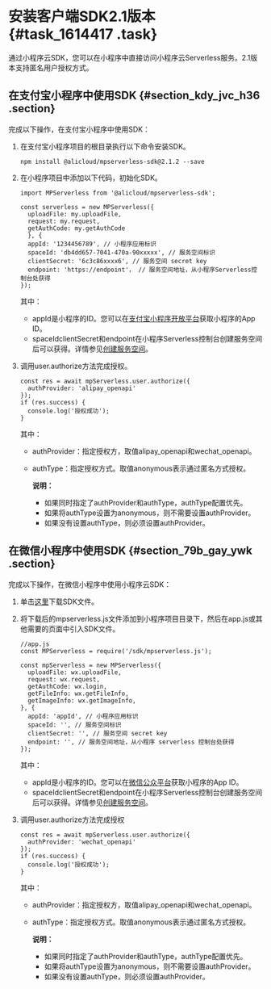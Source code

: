 # 安装客户端SDK2.1版本 {#task_1614417 .task}

通过小程序云SDK，您可以在小程序中直接访问小程序云Serverless服务。2.1版本支持匿名用户授权方式。

## 在支付宝小程序中使用SDK {#section_kdy_jvc_h36 .section}

完成以下操作，在支付宝小程序中使用SDK：

1.  在支付宝小程序项目的根目录执行以下命令安装SDK。 

    ``` {#codeblock_ngn_0es_fmj}
    npm install @alicloud/mpserverless-sdk@2.1.2 --save
    ```

2.  在小程序项目中添加以下代码，初始化SDK。 

    ``` {#codeblock_lx1_qi7_gz4}
    import MPServerless from '@alicloud/mpserverless-sdk';
    
    const serverless = new MPServerless({
      uploadFile: my.uploadFile,
      request: my.request, 
      getAuthCode: my.getAuthCode 
      }, {
      appId: '1234456789', // 小程序应用标识
      spaceId: 'db4dd657-7041-470a-90xxxxx', // 服务空间标识
      clientSecret: '6c3c86xxxx6', // 服务空间 secret key
      endpoint: 'https://endpoint'， // 服务空间地址，从小程序Serverless控制台处获得
    });
    ```

    其中：

    -   appId是小程序的ID。您可以在[支付宝小程序开放平台](https://openhome.alipay.com/mini/dev/list)获取小程序的App ID。
    -   spaceIdclientSecret和endpoint在小程序Serverless控制台创建服务空间后可以获得。详情参见[创建服务空间](cn.zh-CN/小程序Serverless开发指南/服务空间管理/创建服务空间.md#)。
3.  调用user.authorize方法完成授权。 

    ``` {#codeblock_4v6_kv5_nvq}
    const res = await mpServerless.user.authorize({
      authProvider: 'alipay_openapi'
    });
    if (res.success) {
      console.log('授权成功');
    }
    ```

    其中：

    -   authProvider：指定授权方，取值alipay\_openapi和wechat\_openapi。
    -   authType：指定授权方式。取值anonymous表示通过匿名方式授权。

        **说明：** 

        -   如果同时指定了authProvider和authType，authType配置优先。
        -   如果将authType设置为anonymous，则不需要设置authProvider。
        -   如果没有设置authType，则必须设置authProvider。

## 在微信小程序中使用SDK {#section_79b_gay_ywk .section}

完成以下操作，在微信小程序中使用小程序云SDK：

1.  单击[这里](https://mpserverless-sdk.oss-cn-shanghai.aliyuncs.com/2.1.2/mpserverless.js)下载SDK文件。
2.  将下载后的mpserverless.js文件添加到小程序项目目录下，然后在app.js或其他需要的页面中引入SDK文件。 

    ``` {#codeblock_mbw_bpn_p5d}
    //app.js
    const MPServerless = require('/sdk/mpserverless.js');
    
    const mpServerless = new MPServerless({
      uploadFile: wx.uploadFile,
      request: wx.request,
      getAuthCode: wx.login,
      getFileInfo: wx.getFileInfo,
      getImageInfo: wx.getImageInfo,
    }, {
      appId: 'appId', // 小程序应用标识
      spaceId: '', // 服务空间标识
      clientSecret: '', // 服务空间 secret key
      endpoint: '', // 服务空间地址，从小程序 serverless 控制台处获得
    });
    ```

    其中：

    -   appId是小程序的ID。您可以在[微信公众平台](https://mp.weixin.qq.com)获取小程序的App ID。
    -   spaceIdclientSecret和endpoint在小程序Serverless控制台创建服务空间后可以获得。详情参见[创建服务空间](cn.zh-CN/小程序Serverless开发指南/服务空间管理/创建服务空间.md#)。
3.  调用user.authorize方法完成授权 

    ``` {#codeblock_vo3_bpl_ewz}
    const res = await mpServerless.user.authorize({
      authProvider: 'wechat_openapi'
    });
    if (res.success) {
      console.log('授权成功');
    }
    ```

    其中：

    -   authProvider：指定授权方，取值alipay\_openapi和wechat\_openapi。
    -   authType：指定授权方式。取值anonymous表示通过匿名方式授权。

        **说明：** 

        -   如果同时指定了authProvider和authType，authType配置优先。
        -   如果将authType设置为anonymous，则不需要设置authProvider。
        -   如果没有设置authType，则必须设置authProvider。

